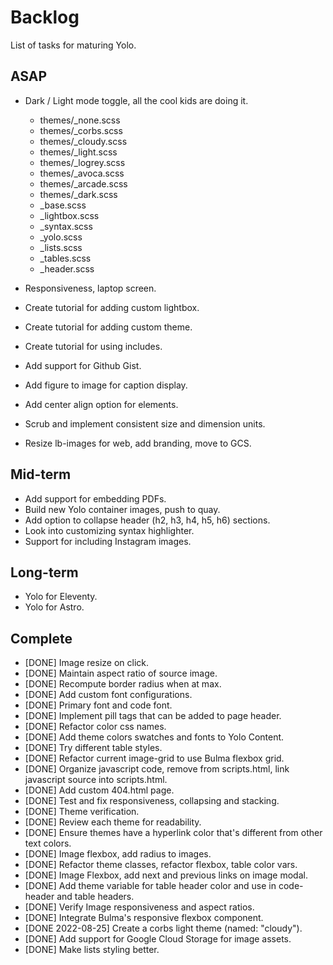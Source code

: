 # Backlog

List of tasks for maturing Yolo.

## ASAP

* Dark / Light mode toggle, all the cool kids are doing it.
  * themes/_none.scss
  * themes/_corbs.scss
  * themes/_cloudy.scss
  * themes/_light.scss
  * themes/_logrey.scss
  * themes/_avoca.scss
  * themes/_arcade.scss
  * themes/_dark.scss
  * _base.scss
  * _lightbox.scss
  * _syntax.scss
  * _yolo.scss
  * _lists.scss
  * _tables.scss
  * _header.scss

* Responsiveness, laptop screen.
* Create tutorial for adding custom lightbox.
* Create tutorial for adding custom theme.
* Create tutorial for using includes.
* Add support for Github Gist.
* Add figure to image for caption display.
* Add center align option for elements.
* Scrub and implement consistent size and dimension units.
* Resize lb-images for web, add branding, move to GCS.

## Mid-term

* Add support for embedding PDFs.
* Build new Yolo container images, push to quay.
* Add option to collapse header (h2, h3, h4, h5, h6) sections.
* Look into customizing syntax highlighter.
* Support for including Instagram images.

## Long-term

* Yolo for Eleventy.
* Yolo for Astro.

## Complete

* [DONE] Image resize on click.
* [DONE] Maintain aspect ratio of source image.
* [DONE] Recompute border radius when at max.
* [DONE] Add custom font configurations.
* [DONE] Primary font and code font.
* [DONE] Implement pill tags that can be added to page header.
* [DONE] Refactor color css names.
* [DONE] Add theme colors swatches and fonts to Yolo Content.
* [DONE] Try different table styles.
* [DONE] Refactor current image-grid to use Bulma flexbox grid.
* [DONE] Organize javascript code, remove from scripts.html, link javascript source into scripts.html.
* [DONE] Add custom 404.html page.
* [DONE] Test and fix responsiveness, collapsing and stacking.
* [DONE] Theme verification.
* [DONE] Review each theme for readability.
* [DONE] Ensure themes have a hyperlink color that's different from other text colors.
* [DONE] Image flexbox, add radius to images.
* [DONE] Refactor theme classes, refactor flexbox, table color vars.
* [DONE] Image Flexbox, add next and previous links on image modal.
* [DONE] Add theme variable for table header color and use in code-header and table headers.
* [DONE] Verify Image responsiveness and aspect ratios.
* [DONE] Integrate Bulma's responsive flexbox component.
* [DONE 2022-08-25] Create a corbs light theme (named: "cloudy").
* [DONE] Add support for Google Cloud Storage for image assets.
* [DONE] Make lists styling better.
